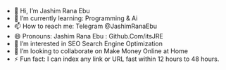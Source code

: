 - 👋 Hi, I’m Jashim Rana Ebu
- 🌱 I’m currently learning: Programming & Ai
- 📫 How to reach me: Telegram @JashimRanaEbu
- 😄 Pronouns: Jashim Rana Ebu : Github.Com/itsJRE
- 👀 I’m interested in SEO Search Engine Optimization
- 💞️ I’m looking to collaborate on Make Money Online at Home
- ⚡ Fun fact: I can index any link or URL fast within 12 hours to 48 hours.

<!---
itsJRE/itsJRE is a ✨ special ✨ repository because its `README.md` (this file) appears on your GitHub profile.
You can click the Preview link to take a look at your changes.
--->
